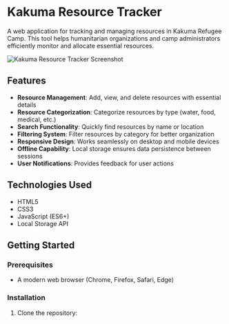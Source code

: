 # Kakuma Resource Tracker

A web application for tracking and managing resources in Kakuma Refugee Camp. This tool helps humanitarian organizations and camp administrators efficiently monitor and allocate essential resources.

![Kakuma Resource Tracker Screenshot](screenshots/app-screenshot.png)

## Features

- **Resource Management**: Add, view, and delete resources with essential details
- **Resource Categorization**: Categorize resources by type (water, food, medical, etc.)
- **Search Functionality**: Quickly find resources by name or location
- **Filtering System**: Filter resources by category for better organization
- **Responsive Design**: Works seamlessly on desktop and mobile devices
- **Offline Capability**: Local storage ensures data persistence between sessions
- **User Notifications**: Provides feedback for user actions

## Technologies Used

- HTML5
- CSS3
- JavaScript (ES6+)
- Local Storage API

## Getting Started

### Prerequisites

- A modern web browser (Chrome, Firefox, Safari, Edge)

### Installation

1. Clone the repository: